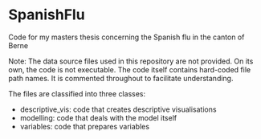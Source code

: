# SpanishFlu
Code for my masters thesis concerning the Spanish flu in the canton of Berne

Note: The data source files used in this repository are not provided. On its own, the code is not executable. The code itself contains hard-coded file path names. It is commented throughout to facilitate understanding.

The files are classified into three classes:
- descriptive_vis: code that creates descriptive visualisations
- modelling: code that deals with the model itself
- variables: code that prepares variables
